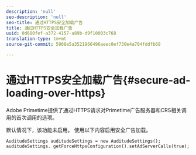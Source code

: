 ```yaml
---
description: 'null'
seo-description: 'null'
seo-title: 通过HTTPS安全加载广告
title: 通过HTTPS安全加载广告
uuid: 0d680fef-a372-4157-a89b-d9f10003c768
translation-type: tm+mt
source-git-commit: 5908e5a3521966496aeec0ef730e4a704fddfb68

---
```



# 通过HTTPS安全加载广告{#secure-ad-loading-over-https}

Adobe Primetime提供了通过HTTPS请求对Primetime广告服务器和CRS相关调用的首次调用的选项。

默认情况下，该功能未启用。 使用以下内容启用安全广告加载。

```
AuditudeSettings auditudeSettings = new AuditudeSettings(); 
auditudeSettings. getForceHttpsConfiguration().setAdServerCalls(true);
```

